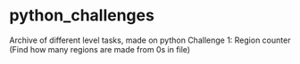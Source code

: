 # python_challenges
Archive of different level tasks, made on python
Challenge 1: Region counter (Find how many regions are made from 0s in file)
